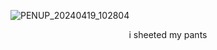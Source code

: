 ![PENUP_20240419_102804](https://github.com/yeetssite/yeets-sheets/assets/165838639/2ba9ab1a-0d09-4f29-9fce-4279943902d5)

<p style="text-align:center;">i sheeted my pants</p>
